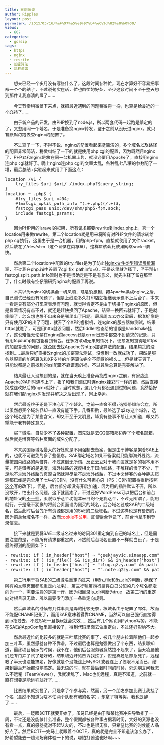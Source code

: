 ```yaml
---
title: 日间杂谈
author: Ripples
layout: post
permalink: /2015/03/16/%e6%97%a5%e9%97%b4%e6%9d%82%e8%b0%88/
views:
  - 607
categories:
  - gossip
tags:
  - https
  - nginx
  - rewrite
  - 加密算法
  - 远程桌面
---
```

<p style="text-indent: 2em;">
  想来已经一个多月没有写些什么了，这段时间各种忙，现在才算好不容易把事都一个个的结了，不过说句实在话，忙也由忙的好处，至少这段时间不至于整天想到那件让我崩溃的事了……
</p>

<p style="text-indent: 2em;">
  今天节奏稍微慢下来点，就把最近遇到的问题稍微捋一捋，也算是给最近的一个交待了……
</p>

<!--more-->

<p style="text-indent: 2em;">
  由于新产品的开发，由PHP换到了node.js，所以两套代码一起跑是确定的了，又想用同一个域名，于是准备换nginx转发，鉴于之前从没玩过nginx，就只有默默的跑去查nginx的配置了。
</p>

<p style="text-indent: 2em;">
  不过查了一下，不得不说，nginx的配置看起来挺简洁的，多个域名以及路径的配置非常简洁，稍微纠结了一下的就是使用php cgi的配置，因为既然用nginx了，PHP又和nginx是放在同一台机器上的，就没必要用Apache了，直接用nginx连php cgi就好了。晚上nginx连php cgi的文章太乱，各种乱七八糟的参数配了一堆，最后总结+实验起来就用了下面这点：
</p>

<pre class="brush:plain;toolbar:false">location&nbsp;/v1&nbsp;{
&nbsp;&nbsp;&nbsp;&nbsp;try_files&nbsp;$uri&nbsp;$uri/&nbsp;/index.php?$query_string;
}
location&nbsp;~&nbsp;.php$&nbsp;{
&nbsp;&nbsp;&nbsp;&nbsp;#try_files&nbsp;$uri&nbsp;=404;
&nbsp;&nbsp;&nbsp;&nbsp;#fastcgi_split_path_info&nbsp;^(.+.php)(/.+)$;
&nbsp;&nbsp;&nbsp;&nbsp;fastcgi_pass&nbsp;unix:/dev/shm/php5-fpm.sock;
&nbsp;&nbsp;&nbsp;&nbsp;include&nbsp;fastcgi_params;
}</pre>

<p style="text-indent: 2em;">
  因为PHP用的laravel的框架，所有请求都要rewrite到index.php上，第一个location用来做rewrite，第二个location就是用来将所有对PHP文件的请求转给php cgi执行，这里由于是一台机器，用的php-fpm，直接就使用了文件socket，然后放在了/dev/shm（这个目录在内存里），这样应该会比使用网络socket要快。
</p>

<p style="text-indent: 2em;">
  然后第二个location中配置的try_files是为了防止<a href="http://www.80sec.com/nginx-securit.html" target="_blank">Nginx文件类型错误解析漏洞</a>，不过我在php.ini中设置了cgi.fix_pathinfo=0，于是这里就注释了，至于那句fastcgi_split_path_info暂时也不是很确定是不是有意义，就先注释了留在那里了，什么时候有空仔细研究nginx的配置了再说。
</p>

<p style="text-indent: 2em;">
  本来以为nginx的切换会一帆风顺，可是没想到，把Apache换成nginx之后，自己测试已经没有问题了，但是上线没多久打印店就相继表示连不上后台了，本来一看是只有部分打印店表示有问题，就觉得肯定不是由于切换了nginx的原因，但是看着情况有点不对，就还是赶快换回了Apache，结果一换回去就好了，于是就傻眼了，怎么想也想不出来会是哪里出了问题。最后周五去办公室后，据说好像是只有使用XP的出了问题，就开了个XP的虚拟机，连nginx的服务器做测试，结果https就跪了，可是用http就没问题，然后fiddler检查给的错误是handshake挂了，这也难怪无论是在nginx的access还是error日志中都查不到请求的记录，只有用tcpdump抓包能看到有包。在多方改动无果的情况下，便愈发的觉得是https的加密算法的问题，就企图去找Apache的https加密算法的配置，结果尴尬的没找到……最后只好直接改nginx的加密算法测试，没想到一改就成功了，果然是服务器配置的加密算法和XP支持的加密算法完全不同惹的祸么……但是就无语了，只能说都是之前找到的ssl配置不靠谱惹的祸，不过最后总算是完美解决了。
</p>

<p style="text-indent: 2em;">
  结果最让人没想到的是，就在当天晚上准备再换成nginx之前，有家店连Apache的API时连不上了，报了和我们测试时连nginx挂彩时一样的错，然后直接换成连改好后的nginx就好了，当时就想，这几个月都没遇到过的问题，竟然恰好就在我们配nginx时发现并解决之后出现了，岂止幸运。
</p>



<p style="text-indent: 2em;">
  然后最近终于还是下决心买了个域名，之前一直舍不得+选择恐惧综合症，所以虽然想买个域名但却一直没有能下手。几番斟酌，最终选了q2zy这个域名，选这个域名是为了某些含义，却又不至于太明显，毕竟有些事不想让人知道，却又希望能于我有特殊意义。
</p>

<p style="text-indent: 2em;">
  买了域名，自然少不了各种配置，首先就是去QQ邮箱那边弄了个域名邮箱，然后就是博客等各种页面的域名分配了。
</p>

<p style="text-indent: 2em;">
  本来买国际域名最大的好处就是不用强制去备案，但是由于博客是架着SAE上的，也就不可避免的多了些蛋疼。SAE绑定域名如果不备案就只能绑海外线路，流量按国内线路的两倍算，不过这倒无所谓，反正云豆对于我而言就是多的根本用不完，可是蛋疼的是速度，海外线路的速度相比于国内线路，不解释的慢了不少，于是能不走海外线路的资源自然就得尽量不走海外线路，不过本来博客的各种静态资源都已经是完全用了七牛的CDN，没有什么可担心的（PS：CDN配置得重新按照<a href="http://note.q2zy.com/wordpress-for-sae%E4%BD%BF%E7%94%A8%E4%B8%83%E7%89%9Bcdn%E5%8A%A0%E9%80%9F/" target="_blank">这个</a>写的改下）。但是，后台部分却没有开启加速，因为用的插件默认不开，所以没敢开，怕出什么问题，这下就蛋疼了，不过还好WordPress可以把后台和前台的地址设的<a href="http://codex.wordpress.org/zh-cn:将_WordPress_文件置于独立子目录" target="_blank">不一样</a>，虽说似乎这个功能本来目的不是我这个，不过无所谓了，能用就行，于是毫不犹豫的将前台页面设为刚买的域名，后台域名设成SAE的二级域名，然后此时后台的所有资源都是用的SAE的二级域名。不过这样也是有硬伤的，因为前后台域名不一样，故而<span style="color: rgb(255, 0, 0);">cookie不公用</span>，即使后台登录了，前台也拿不到登录信息。
</p>

<p style="text-indent: 2em;">
  接下来就是要将SAE二级域名过来的访问301重定向到自己的域名上，但是需要注意的是，不能所有请求都重定向，不然前后台域名设置不一样就白设了，于是最终得到的配置如下：
</p>

<pre class="brush:plain;toolbar:false">-&nbsp;rewrite:&nbsp;if&nbsp;(&nbsp;in_header["host"]&nbsp;~&nbsp;"geekjayvic.sinaapp.com"&nbsp;&&&nbsp;path&nbsp;==&nbsp;"/"&nbsp;)&nbsp;goto&nbsp;"http://note.q2zy.com?%{QUERY_STRING}&nbsp;[L,QSA,R=301]"
-&nbsp;rewrite:&nbsp;if&nbsp;(&nbsp;!is_file()&nbsp;&&&nbsp;!is_dir()&nbsp;&&&nbsp;in_header["host"]&nbsp;~&nbsp;"geekjayvic.sinaapp.com"&nbsp;&&&nbsp;path&nbsp;~&nbsp;"^(.*)$"&nbsp;)&nbsp;goto&nbsp;"http://note.q2zy.com$1&nbsp;[L,QSA,R=301]"
-&nbsp;rewrite:&nbsp;if&nbsp;(&nbsp;in_header["host"]&nbsp;~&nbsp;"blog.q2zy.com"&nbsp;&&&nbsp;path&nbsp;~&nbsp;"^(.*)$"&nbsp;)&nbsp;goto&nbsp;"http://note.q2zy.com$1&nbsp;[L,QSA,R=301]"
-&nbsp;rewrite:&nbsp;if&nbsp;(&nbsp;in_header["host"]&nbsp;~&nbsp;"^.note.q2zy.com"&nbsp;&&&nbsp;path&nbsp;~&nbsp;"^(.*)$"&nbsp;)&nbsp;goto&nbsp;"http://note.q2zy.com$1&nbsp;[L,QSA,R=301]"</pre>

<p style="text-indent: 2em;">
  第二行用于将SAE的二级域名重定向过来（用!is_file和!is_dir的判断，确保了所有的文章页面都能重定向过来），第三行和第四行是将自己分配的几个域名都定向为一个，需要注意的是第一行，因为根目录is_dir判断为true，故第二行的重定向对根目录无效，所以需要专门添加一条重定向规则。
</p>

<p style="text-indent: 2em;">
  然后弄域名的时候有几件事真是弄的比较无奈，根域名由于配置了邮件，故而不能配CNAME记录了，而用SAE意味着得靠CNAME，当然可以自己强行直接得到ip指过去，不过SAE一旦换ip就会失效……然后有几个网页用Python写的，不能在SAE的AppConfig里直接设了，得到代码里面去做重定向，不过还好影响不大。
</p>

<p style="text-indent: 2em;">
</p>

<p style="text-indent: 2em;">
  然后最近忙的比较多的就是三叶草比赛的事了，被几个朋友拉着陪他们一起参加三叶草，虽然感觉各种不靠谱，不过最后也算是勉强做出了个东西，结果哪知道，最终项目展示的时候，我不在，他们后台服务器竟然拉不起来了，当天凌晨他们还专门弄了试了是好的，结果临近开始告诉我挂了，但是真是急都急死了，远程教了半天也没能搞定，好像就是个没能连上MySQL或者连上了权限不足而已，结果到最后开始都没能搞定。最无语的时，就在最后到时间的时候，旁边朋友问我怎么不远程（TeamViewer），我就凌乱了，Mac也能远程，真是不知道，之前就一直在想要是能远程就好了……
</p>

<p style="text-indent: 2em;">
  比赛结果就别提了，只是拿了个参与奖，然而，另一个朋友参加比赛让我挂了个名（虽然不知道为啥不怕两个队都有我的名字），却拿了特等奖，我也是醉了……
</p>

<p style="text-indent: 2em;">
</p>

<p style="text-indent: 2em;">
  最后，一眨眼BCTF就要开始了，虽说已经是由于和某比赛冲突导致推了一周，不过还是没能做什么准备，整个假期都被各种事占据着时间，大好的资源也没有看一点，真的感觉挺对不起队友的，不过也是很无奈，只希望比赛的时候能人品好点了。然后BCTF一完马上就跟着个0CTF，真的就是完全不知道该怎么办了，好希望能去一趟现场赛体验一下的说，哪怕打酱油也好啊~~~
</p>
